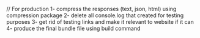 // For production
1- compress the responses (text, json, html) using compression package
2- delete all console.log that created for testing purposes
3- get rid of testing links and make it relevant to website if it can
4- produce the final bundle file using build command

